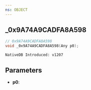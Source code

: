 ```yaml
---
ns: OBJECT
---
```

## _0x9A74A9CADFA8A598

```c
// 0x9A74A9CADFA8A598
void _0x9A74A9CADFA8A598(Any p0);
```

```
NativeDB Introduced: v1207
```

## Parameters
* **p0**:
